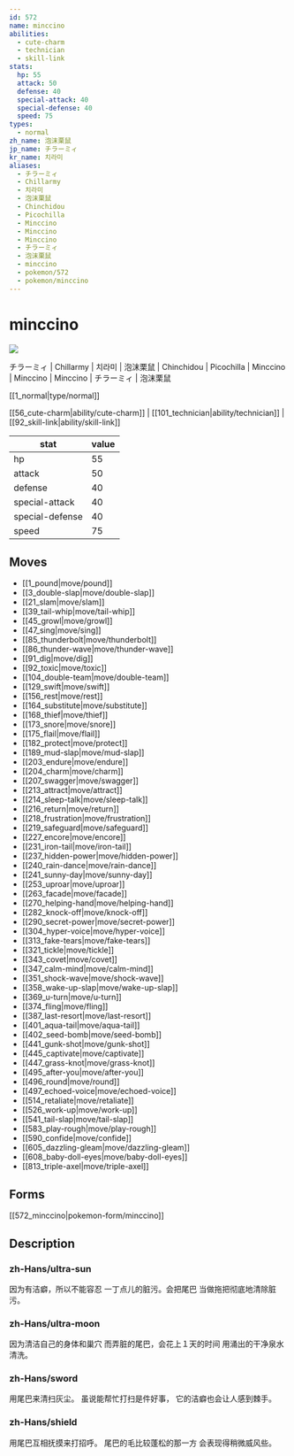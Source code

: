 ```yaml
---
id: 572
name: minccino
abilities:
  - cute-charm
  - technician
  - skill-link
stats:
  hp: 55
  attack: 50
  defense: 40
  special-attack: 40
  special-defense: 40
  speed: 75
types:
  - normal
zh_name: 泡沫栗鼠
jp_name: チラーミィ
kr_name: 치라미
aliases:
  - チラーミィ
  - Chillarmy
  - 치라미
  - 泡沫栗鼠
  - Chinchidou
  - Picochilla
  - Minccino
  - Minccino
  - Minccino
  - チラーミィ
  - 泡沫栗鼠
  - minccino
  - pokemon/572
  - pokemon/minccino
---
```

# minccino

![](https://raw.githubusercontent.com/PokeAPI/sprites/master/sprites/pokemon/572.png)

チラーミィ | Chillarmy | 치라미 | 泡沫栗鼠 | Chinchidou | Picochilla | Minccino | Minccino | Minccino | チラーミィ | 泡沫栗鼠

[[1_normal|type/normal]]

[[56_cute-charm|ability/cute-charm]] | [[101_technician|ability/technician]] | [[92_skill-link|ability/skill-link]]

|stat|value|
|---|---|
|hp|55|
|attack|50|
|defense|40|
|special-attack|40|
|special-defense|40|
|speed|75|


## Moves

- [[1_pound|move/pound]]
- [[3_double-slap|move/double-slap]]
- [[21_slam|move/slam]]
- [[39_tail-whip|move/tail-whip]]
- [[45_growl|move/growl]]
- [[47_sing|move/sing]]
- [[85_thunderbolt|move/thunderbolt]]
- [[86_thunder-wave|move/thunder-wave]]
- [[91_dig|move/dig]]
- [[92_toxic|move/toxic]]
- [[104_double-team|move/double-team]]
- [[129_swift|move/swift]]
- [[156_rest|move/rest]]
- [[164_substitute|move/substitute]]
- [[168_thief|move/thief]]
- [[173_snore|move/snore]]
- [[175_flail|move/flail]]
- [[182_protect|move/protect]]
- [[189_mud-slap|move/mud-slap]]
- [[203_endure|move/endure]]
- [[204_charm|move/charm]]
- [[207_swagger|move/swagger]]
- [[213_attract|move/attract]]
- [[214_sleep-talk|move/sleep-talk]]
- [[216_return|move/return]]
- [[218_frustration|move/frustration]]
- [[219_safeguard|move/safeguard]]
- [[227_encore|move/encore]]
- [[231_iron-tail|move/iron-tail]]
- [[237_hidden-power|move/hidden-power]]
- [[240_rain-dance|move/rain-dance]]
- [[241_sunny-day|move/sunny-day]]
- [[253_uproar|move/uproar]]
- [[263_facade|move/facade]]
- [[270_helping-hand|move/helping-hand]]
- [[282_knock-off|move/knock-off]]
- [[290_secret-power|move/secret-power]]
- [[304_hyper-voice|move/hyper-voice]]
- [[313_fake-tears|move/fake-tears]]
- [[321_tickle|move/tickle]]
- [[343_covet|move/covet]]
- [[347_calm-mind|move/calm-mind]]
- [[351_shock-wave|move/shock-wave]]
- [[358_wake-up-slap|move/wake-up-slap]]
- [[369_u-turn|move/u-turn]]
- [[374_fling|move/fling]]
- [[387_last-resort|move/last-resort]]
- [[401_aqua-tail|move/aqua-tail]]
- [[402_seed-bomb|move/seed-bomb]]
- [[441_gunk-shot|move/gunk-shot]]
- [[445_captivate|move/captivate]]
- [[447_grass-knot|move/grass-knot]]
- [[495_after-you|move/after-you]]
- [[496_round|move/round]]
- [[497_echoed-voice|move/echoed-voice]]
- [[514_retaliate|move/retaliate]]
- [[526_work-up|move/work-up]]
- [[541_tail-slap|move/tail-slap]]
- [[583_play-rough|move/play-rough]]
- [[590_confide|move/confide]]
- [[605_dazzling-gleam|move/dazzling-gleam]]
- [[608_baby-doll-eyes|move/baby-doll-eyes]]
- [[813_triple-axel|move/triple-axel]]

## Forms



[[572_minccino|pokemon-form/minccino]]

## Description

### zh-Hans/ultra-sun

因为有洁癖，所以不能容忍
一丁点儿的脏污。会把尾巴
当做拖把彻底地清除脏污。

### zh-Hans/ultra-moon

因为清洁自己的身体和巢穴
而弄脏的尾巴，会花上１天的时间
用涌出的干净泉水清洗。

### zh-Hans/sword

用尾巴来清扫灰尘。
虽说能帮忙打扫是件好事，
它的洁癖也会让人感到棘手。

### zh-Hans/shield

用尾巴互相抚摸来打招呼。
尾巴的毛比较蓬松的那一方
会表现得稍微威风些。

